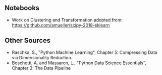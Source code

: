 ## Notebooks

* Work on Clustering and Transformation adopted from:
https://github.com/amueller/scipy-2018-sklearn

## Other Sources

* Raschka, S., "Python Machine Learning", Chapter 5: Compressing Data via Dimensionality Reduction.
* Boschetti, A. and Massaron, L., "Python Data Science Essentials", Chapter 3: The Data Pipeline
